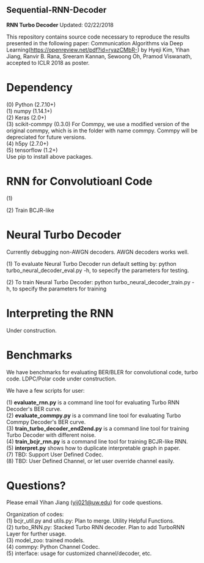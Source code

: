 ## Sequential-RNN-Decoder
**RNN Turbo Decoder**
Updated: 02/22/2018

This repository contains source code necessary to reproduce the results presented in the following paper:
Communication Algorithms via Deep Learning(https://openreview.net/pdf?id=ryazCMbR-) by Hyeji Kim, Yihan Jiang, Ranvir B. Rana, Sreeram Kannan, Sewoong Oh, Pramod Viswanath, accepted to ICLR 2018 as poster.

# Dependency
(0) Python (2.7.10+)\
(1) numpy (1.14.1+)\
(2) Keras (2.0+)\
(3) scikit-commpy (0.3.0) For Commpy, we use a modified version of the original commpy, which is in the folder with name commpy. Commpy will be depreciated for future versions.\
(4) h5py (2.7.0+)\
(5) tensorflow (1.2+)\
Use pip to install above packages.

# RNN for Convolutioanl Code 
(1)




(2) Train BCJR-like

# Neural Turbo Decoder
Currently debugging non-AWGN decoders. AWGN decoders works well.

(1) To evaluate Neural Turbo Decoder run default setting by:
python turbo_neural_decoder_eval.py -h, to sepecify the parameters for testing.

(2) To train Neural Turbo Decoder:
python turbo_neural_decoder_train.py -h, to specify the parameters for training

# Interpreting the RNN
Under construction.


# Benchmarks
We have benchmarks for evaluating BER/BLER for convolutional code, turbo code. 
LDPC/Polar code under construction.

We have a few scripts for user: 

(1) **evaluate_rnn.py** is a command line tool for evaluating Turbo RNN Decoder's BER curve.\
(2) **evaluate_commpy.py** is a command line tool for evaluating Turbo Commpy Decoder's BER curve.\
(3) **train_turbo_decoder_end2end.py** is a command line tool for training Turbo Decoder with different noise.\
(4) **train_bcjr_rnn.py** is a command line tool for training BCJR-like RNN.\
(5) **interpret.py** shows how to duplicate interpretable graph in paper.\
(7) TBD: Support User Defined Codec.\
(8) TBD: User Defined Channel, or let user override channel easily.
 
# Questions?
Please email Yihan Jiang (yij021@uw.edu) for code questions.

Organization of codes:\
(1) bcjr_util.py and utils.py:  Plan to merge. Utility Helpful Functions. \
(2) turbo_RNN.py: Stacked Turbo RNN decoder. Plan to add TurboRNN Layer for further usage.\
(3) model_zoo: trained models. \
(4) commpy: Python Channel Codec.\
(5) interface: usage for customized channel/decoder, etc.
